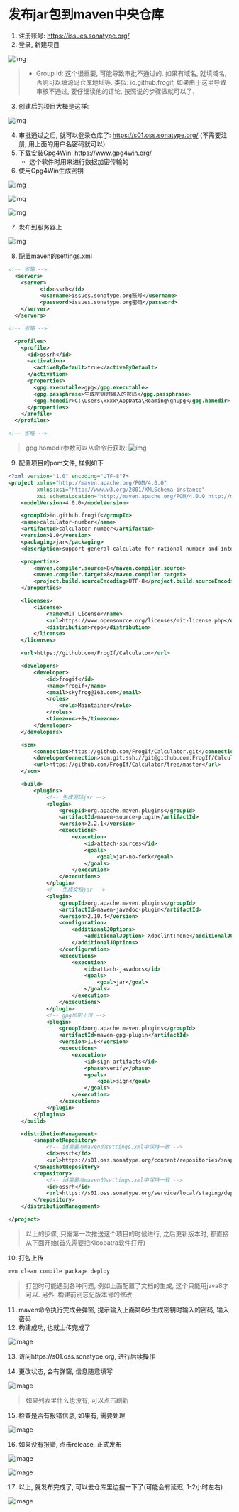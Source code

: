 # 发布jar包到maven中央仓库

1. 注册账号: https://issues.sonatype.org/
2. 登录, 新建项目

![img](img/jira_create_project.png)

> * Group Id: 这个很重要, 可能导致审批不通过的. 如果有域名, 就填域名, 否则可以填源码仓库地址等. 类似: io.github.frogif, 如果由于这里导致审核不通过, 要仔细读他的评论, 按照说的步骤做就可以了.

3. 创建后的项目大概是这样:

![img](img/jira_project.png)

4. 审批通过之后, 就可以登录仓库了: https://s01.oss.sonatype.org/ (不需要注册, 用上面的用户名密码就可以)
5. 下载安装Gpg4Win: https://www.gpg4win.org/
   * 这个软件时用来进行数据加密传输的
6. 使用Gpg4Win生成密钥

![img](img/gpg4win.png)

![img](img/gpg4win_create.png)

![img](img/gpg4win_password.png)

7. 发布到服务器上

![img](img/gpg4win_publish.png)

8. 配置maven的settings.xml

```xml
<!-- 省略 -->
  <servers>
    <server>
          <id>ossrh</id>
          <username>issues.sonatype.org账号</username>
          <password>issues.sonatype.org密码</password>
    </server>
  </servers>

<!-- 省略 -->

  <profiles>
    <profile>
      <id>ossrh</id>
      <activation>
        <activeByDefault>true</activeByDefault>
      </activation>
      <properties>
        <gpg.executable>gpg</gpg.executable>
        <gpg.passphrase>生成密钥时输入的密码</gpg.passphrase>
        <gpg.homedir>C:\Users\xxxx\AppData\Roaming\gnupg</gpg.homedir>
	  </properties>
    </profile>
  </profiles>

<!-- 省略 -->
```

> gpg.homedir参数可以从命令行获取: ![img](img/gpg_version.png)

9. 配置项目的pom文件, 样例如下

```xml
<?xml version="1.0" encoding="UTF-8"?>
<project xmlns="http://maven.apache.org/POM/4.0.0"
         xmlns:xsi="http://www.w3.org/2001/XMLSchema-instance"
         xsi:schemaLocation="http://maven.apache.org/POM/4.0.0 http://maven.apache.org/xsd/maven-4.0.0.xsd">
    <modelVersion>4.0.0</modelVersion>

    <groupId>io.github.frogif</groupId>
    <name>calculator-number</name>
    <artifactId>calculator-number</artifactId>
    <version>1.0</version>
    <packaging>jar</packaging>
    <description>support general calculate for rational number and integer number, and precision lossless.</description>

    <properties>
        <maven.compiler.source>8</maven.compiler.source>
        <maven.compiler.target>8</maven.compiler.target>
        <project.build.sourceEncoding>UTF-8</project.build.sourceEncoding>
    </properties>

    <licenses>
        <license>
            <name>MIT License</name>
            <url>https://www.opensource.org/licenses/mit-license.php</url>
            <distribution>repo</distribution>
        </license>
    </licenses>

    <url>https://github.com/FrogIf/Calculator</url>

    <developers>
        <developer>
            <id>frogif</id>
            <name>frogif</name>
            <email>skyfrog@163.com</email>
            <roles>
                <role>Maintainer</role>
            </roles>
            <timezone>+8</timezone>
        </developer>
    </developers>

    <scm>
        <connection>https://github.com/FrogIf/Calculator.git</connection>
        <developerConnection>scm:git:ssh://git@github.com:FrogIf/Calculator.git</developerConnection>
        <url>https://github.com/FrogIf/Calculator/tree/master</url>
    </scm>

    <build>
        <plugins>
            <!-- 生成源码jar -->
            <plugin>
                <groupId>org.apache.maven.plugins</groupId>
                <artifactId>maven-source-plugin</artifactId>
                <version>2.2.1</version>
                <executions>
                    <execution>
                        <id>attach-sources</id>
                        <goals>
                            <goal>jar-no-fork</goal>
                        </goals>
                    </execution>
                </executions>
            </plugin>
            <!-- 生成文档jar -->
            <plugin>
                <groupId>org.apache.maven.plugins</groupId>
                <artifactId>maven-javadoc-plugin</artifactId>
                <version>2.10.4</version>
                <configuration>
                    <additionalJOptions>
                        <additionalJOption>-Xdoclint:none</additionalJOption>
                    </additionalJOptions>
                </configuration>
                <executions>
                    <execution>
                        <id>attach-javadocs</id>
                        <goals>
                            <goal>jar</goal>
                        </goals>
                    </execution>
                </executions>
            </plugin>
            <!-- gpg加密上传 -->
            <plugin>
                <groupId>org.apache.maven.plugins</groupId>
                <artifactId>maven-gpg-plugin</artifactId>
                <version>1.6</version>
                <executions>
                    <execution>
                        <id>sign-artifacts</id>
                        <phase>verify</phase>
                        <goals>
                            <goal>sign</goal>
                        </goals>
                    </execution>
                </executions>
            </plugin>
        </plugins>
    </build>

    <distributionManagement>
        <snapshotRepository>
            <!-- id需要与maven的settings.xml中保持一致 -->
            <id>ossrh</id>
            <url>https://s01.oss.sonatype.org/content/repositories/snapshots</url>
        </snapshotRepository>
        <repository>
            <!-- id需要与maven的settings.xml中保持一致 -->
            <id>ossrh</id>
            <url>https://s01.oss.sonatype.org/service/local/staging/deploy/maven2/</url>
        </repository>
    </distributionManagement>

</project>
```

> 以上的步骤, 只需第一次推送这个项目的时候进行, 之后更新版本时, 都直接从下面开始(首先需要把Kleopatra软件打开)

10. 打包上传

```bash
mvn clean compile package deploy
```

> 打包时可能遇到各种问题, 例如上面配置了文档的生成, 这个只能用java8才可以.
> 另外, 构建前别忘记版本号的修改

11. maven命令执行完成会弹窗, 提示输入上面第6步生成密钥时输入的密码, 输入密码
12. 构建成功, 也就上传完成了

![image](img/package_finish.png)

13. 访问https://s01.oss.sonatype.org, 进行后续操作

14. 更改状态, 会有弹窗, 信息随意填写

![image](img/remote_repository_close.png)

> 如果列表里什么也没有, 可以点击刷新

15. 检查是否有报错信息, 如果有, 需要处理

![image](img/remote_repository_closed.png)

16. 如果没有报错, 点击release, 正式发布

![image](img/remote_repository_releasebtn.png)

![image](img/remote_repository_release.png)

17. 以上, 就发布完成了, 可以去仓库里边搜一下了(可能会有延迟, 1-2小时左右)

![image](img/remote_repository_artifact.png)